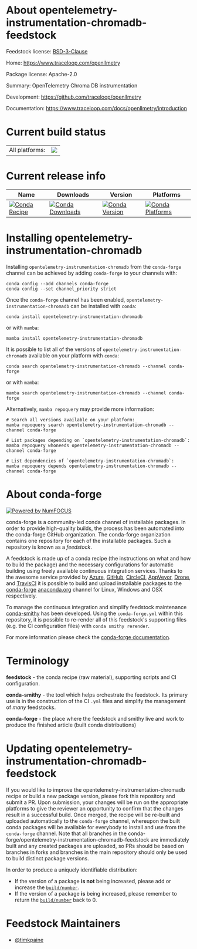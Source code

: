 About opentelemetry-instrumentation-chromadb-feedstock
======================================================

Feedstock license: [BSD-3-Clause](https://github.com/conda-forge/opentelemetry-instrumentation-chromadb-feedstock/blob/main/LICENSE.txt)

Home: https://www.traceloop.com/openllmetry

Package license: Apache-2.0

Summary: OpenTelemetry Chroma DB instrumentation

Development: https://github.com/traceloop/openllmetry

Documentation: https://www.traceloop.com/docs/openllmetry/introduction

Current build status
====================


<table><tr><td>All platforms:</td>
    <td>
      <a href="https://dev.azure.com/conda-forge/feedstock-builds/_build/latest?definitionId=25163&branchName=main">
        <img src="https://dev.azure.com/conda-forge/feedstock-builds/_apis/build/status/opentelemetry-instrumentation-chromadb-feedstock?branchName=main">
      </a>
    </td>
  </tr>
</table>

Current release info
====================

| Name | Downloads | Version | Platforms |
| --- | --- | --- | --- |
| [![Conda Recipe](https://img.shields.io/badge/recipe-opentelemetry--instrumentation--chromadb-green.svg)](https://anaconda.org/conda-forge/opentelemetry-instrumentation-chromadb) | [![Conda Downloads](https://img.shields.io/conda/dn/conda-forge/opentelemetry-instrumentation-chromadb.svg)](https://anaconda.org/conda-forge/opentelemetry-instrumentation-chromadb) | [![Conda Version](https://img.shields.io/conda/vn/conda-forge/opentelemetry-instrumentation-chromadb.svg)](https://anaconda.org/conda-forge/opentelemetry-instrumentation-chromadb) | [![Conda Platforms](https://img.shields.io/conda/pn/conda-forge/opentelemetry-instrumentation-chromadb.svg)](https://anaconda.org/conda-forge/opentelemetry-instrumentation-chromadb) |

Installing opentelemetry-instrumentation-chromadb
=================================================

Installing `opentelemetry-instrumentation-chromadb` from the `conda-forge` channel can be achieved by adding `conda-forge` to your channels with:

```
conda config --add channels conda-forge
conda config --set channel_priority strict
```

Once the `conda-forge` channel has been enabled, `opentelemetry-instrumentation-chromadb` can be installed with `conda`:

```
conda install opentelemetry-instrumentation-chromadb
```

or with `mamba`:

```
mamba install opentelemetry-instrumentation-chromadb
```

It is possible to list all of the versions of `opentelemetry-instrumentation-chromadb` available on your platform with `conda`:

```
conda search opentelemetry-instrumentation-chromadb --channel conda-forge
```

or with `mamba`:

```
mamba search opentelemetry-instrumentation-chromadb --channel conda-forge
```

Alternatively, `mamba repoquery` may provide more information:

```
# Search all versions available on your platform:
mamba repoquery search opentelemetry-instrumentation-chromadb --channel conda-forge

# List packages depending on `opentelemetry-instrumentation-chromadb`:
mamba repoquery whoneeds opentelemetry-instrumentation-chromadb --channel conda-forge

# List dependencies of `opentelemetry-instrumentation-chromadb`:
mamba repoquery depends opentelemetry-instrumentation-chromadb --channel conda-forge
```


About conda-forge
=================

[![Powered by
NumFOCUS](https://img.shields.io/badge/powered%20by-NumFOCUS-orange.svg?style=flat&colorA=E1523D&colorB=007D8A)](https://numfocus.org)

conda-forge is a community-led conda channel of installable packages.
In order to provide high-quality builds, the process has been automated into the
conda-forge GitHub organization. The conda-forge organization contains one repository
for each of the installable packages. Such a repository is known as a *feedstock*.

A feedstock is made up of a conda recipe (the instructions on what and how to build
the package) and the necessary configurations for automatic building using freely
available continuous integration services. Thanks to the awesome service provided by
[Azure](https://azure.microsoft.com/en-us/services/devops/), [GitHub](https://github.com/),
[CircleCI](https://circleci.com/), [AppVeyor](https://www.appveyor.com/),
[Drone](https://cloud.drone.io/welcome), and [TravisCI](https://travis-ci.com/)
it is possible to build and upload installable packages to the
[conda-forge](https://anaconda.org/conda-forge) [anaconda.org](https://anaconda.org/)
channel for Linux, Windows and OSX respectively.

To manage the continuous integration and simplify feedstock maintenance
[conda-smithy](https://github.com/conda-forge/conda-smithy) has been developed.
Using the ``conda-forge.yml`` within this repository, it is possible to re-render all of
this feedstock's supporting files (e.g. the CI configuration files) with ``conda smithy rerender``.

For more information please check the [conda-forge documentation](https://conda-forge.org/docs/).

Terminology
===========

**feedstock** - the conda recipe (raw material), supporting scripts and CI configuration.

**conda-smithy** - the tool which helps orchestrate the feedstock.
                   Its primary use is in the construction of the CI ``.yml`` files
                   and simplify the management of *many* feedstocks.

**conda-forge** - the place where the feedstock and smithy live and work to
                  produce the finished article (built conda distributions)


Updating opentelemetry-instrumentation-chromadb-feedstock
=========================================================

If you would like to improve the opentelemetry-instrumentation-chromadb recipe or build a new
package version, please fork this repository and submit a PR. Upon submission,
your changes will be run on the appropriate platforms to give the reviewer an
opportunity to confirm that the changes result in a successful build. Once
merged, the recipe will be re-built and uploaded automatically to the
`conda-forge` channel, whereupon the built conda packages will be available for
everybody to install and use from the `conda-forge` channel.
Note that all branches in the conda-forge/opentelemetry-instrumentation-chromadb-feedstock are
immediately built and any created packages are uploaded, so PRs should be based
on branches in forks and branches in the main repository should only be used to
build distinct package versions.

In order to produce a uniquely identifiable distribution:
 * If the version of a package **is not** being increased, please add or increase
   the [``build/number``](https://docs.conda.io/projects/conda-build/en/latest/resources/define-metadata.html#build-number-and-string).
 * If the version of a package **is** being increased, please remember to return
   the [``build/number``](https://docs.conda.io/projects/conda-build/en/latest/resources/define-metadata.html#build-number-and-string)
   back to 0.

Feedstock Maintainers
=====================

* [@timkpaine](https://github.com/timkpaine/)

